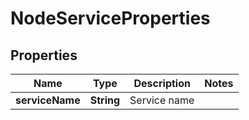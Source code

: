# NodeServiceProperties

## Properties
Name | Type | Description | Notes
------------ | ------------- | ------------- | -------------
**serviceName** | **String** | Service name | 
